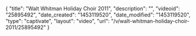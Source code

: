 {
    "title": "Walt Whitman Holiday Choir 2011",
    "description": "",
    "videoid": "25895492",
    "date_created": "1453119520",
    "date_modified": "1453119520",
    "type": "captivate",
    "layout": "video",
    "url": "\/v\/walt-whitman-holiday-choir-2011\/25895492"
}